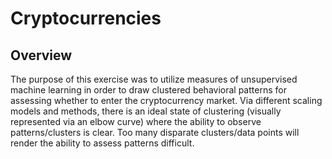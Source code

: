 # Cryptocurrencies

## Overview 

The purpose of this exercise was to utilize measures of unsupervised machine learning in order to draw clustered behavioral patterns for assessing whether to enter the cryptocurrency market. 
Via different scaling models and methods, there is an ideal state of clustering (visually represented via an elbow curve) where the ability to observe patterns/clusters is clear. 
Too many disparate clusters/data points will render the ability to assess patterns difficult.   